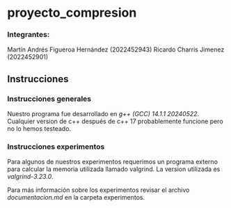 # proyecto_compresion
### Integrantes:
Martín Andrés Figueroa Hernández (2022452943)
Ricardo Charris Jimenez (2022452901)

## Instrucciones
### Instrucciones generales
Nuestro programa fue desarrollado en *g++ (GCC) 14.1.1 20240522*. Cualquier version de c++ después de c++ 17 probablemente funcione pero no lo hemos testeado.

### Instrucciones experimentos
Para algunos de nuestros experimentos requerimos un programa externo para calcular la memoria utilizada llamado valgrind. La version utilizada es *valgrind-3.23.0*.


Para más información sobre los experimentos revisar el archivo *documentacion.md* en la carpeta experimentos.

